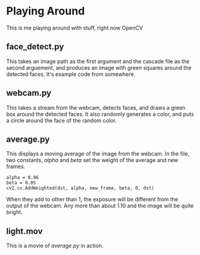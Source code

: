 Playing Around
==============

This is me playing around with stuff, right now OpenCV

## face_detect.py ##

This takes an image path as the first argument and the cascade file as the second arguement, and produces an image with green squares around the detected faces. It's example code from somewhere.

## webcam.py ##

This takes a stream from the webcam, detects faces, and draws a green box around the detected faces. It also randomly generates a color, and puts a circle around the face of the random color.

## average.py ##

This displays a moving average of the image from the webcam. In the file, two constants, *alpha* and *beta* set the weight of the average and new frames.

	alpha = 0.96
    beta = 0.05
    cv2.cv.AddWeighted(dst, alpha, new_frame, beta, 0, dst) 
    
When they add to other than 1, the exposure will be different from the output of the webcam. Any more than about 1.10 and the image will be quite bright. 

## light.mov ##

This is a movie of *average.py* in action.


